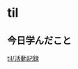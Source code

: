 # til

## 今日学んだこと

[til/活動記録](https://github.com/tokiohamamatsu/til/blob/master/%E6%B4%BB%E5%8B%95%E8%A8%98%E9%8C%B2/2024/10/21.md)